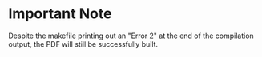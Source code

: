 # Important Note

Despite the makefile printing out an "Error 2" at the end of the compilation output, the PDF will still be successfully built.
